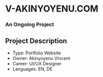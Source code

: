 # V-AKINYOYENU.COM

### An Ongoing Project

## Project Description
- Type: Portfolio Website
- Owner: Akinyoyenu Vincent
- Career: UI/UX Designer
- Languages: EN, DE